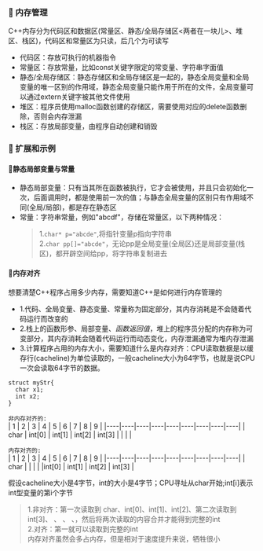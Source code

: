 ### 🐋 内存管理
C++内存分为代码区和数据区(常量区、静态/全局存储区<两者在一块儿>、堆区、栈区)，代码区和常量区为只读，后几个为可读写  
- 代码区：存放可执行的机器指令  
- 常量区：存放常量，比如const关键字限定的常变量、字符串字面值  
- 静态/全局存储区：静态存储区和全局存储区是一起的，静态全局变量和全局变量的唯一区别的作用域，静态全局变量只能作用于所在的文件，全局变量可以通过extern关键字被其他文件使用  
- 堆区：程序员使用malloc函数创建的存储区，需要使用对应的delete函数删除，否则会内存泄漏  
- 栈区：存放局部变量，由程序自动创建和销毁
### 🐋 扩展和示例
#### 🍎静态局部变量与常量
- 静态局部变量：只有当其所在函数被执行，它才会被使用，并且只会初始化一次，后面调用时，都是使用前一次的值；与静态全局变量的区别只有作用域不同(全局/局部)，都是存在静态区  
- 常量：字符串常量，例如"abcdf"，存储在常量区，以下两种情况：  
  >1.`char* p="abcde"`,将指针变量p指向字符串  
  >2.`char pp[]="abcde"`，无论pp是全局变量(全局区)还是局部变量(栈区)，都开辟空间给pp，将字符串复制进去  
#### 🍎内存对齐
想要清楚C++程序占用多少内存，需要知道C++是如何进行内存管理的  
- 1.代码、全局变量、静态变量、常量称为固定部分，其内存消耗是不会随着代码运行而改变的  
- 2.栈上的函数形参、局部变量、*函数返回值*，堆上的程序员分配的内存称为可变部分，其内存消耗会随着代码运行而动态变化，内存泄漏通常为堆内存泄漏  
- 3.计算程序占用的内存大小，需要知道什么是内存对齐：CPU读取数据是以缓存行(cacheline)为单位读取的，一般cacheline大小为64字节，也就是说CPU一次会读取64字节的数据。  

```
struct myStr{  
  char x1;  
  int x2;  
}
```  

`非内存对齐的:`  
| 1 | 2 | 3 | 4 | 5 | 6 | 7 | 8 | 9 |
|----|----|----|----|----|----|----|----|----|
| char | int[0] | int[1] | int[2] | int[3] |  |  |  |

`内存对齐的:`  
| 1 | 2 | 3 | 4 | 5 | 6 | 7 | 8 | 9 |
|----|----|----|----|----|----|----|----|----|
| char |  |  |  |  |int[0] | int[1] | int[2] | int[3] |  

假设cacheline大小是4字节，int的大小是4字节；CPU寻址从char开始;int[i]表示int型变量的第i个字节
>1.非对齐：第一次读取到 char、int[0]、int[1]、int[2]、第二次读取到int[3]、 、 、 、，然后将两次读取的内容合并才能得到完整的int  
>2.对齐：第一就可以读取到完整的int  
内存对齐虽然会多占内存，但是相对于速度提升来说，牺牲很小

